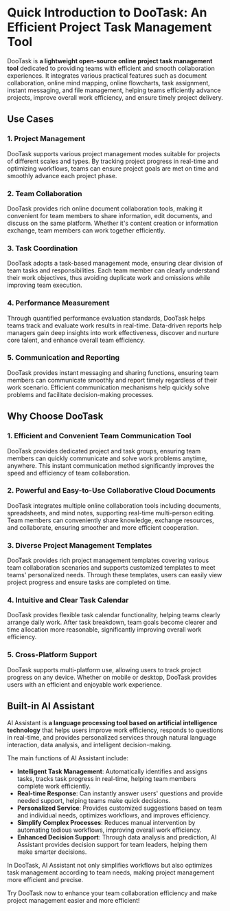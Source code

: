 # Quick Introduction to DooTask: An Efficient Project Task Management Tool

DooTask is **a lightweight open-source online project task management tool** dedicated to providing teams with efficient and smooth collaboration experiences. It integrates various practical features such as document collaboration, online mind mapping, online flowcharts, task assignment, instant messaging, and file management, helping teams efficiently advance projects, improve overall work efficiency, and ensure timely project delivery.

## Use Cases

### 1. **Project Management**
DooTask supports various project management modes suitable for projects of different scales and types. By tracking project progress in real-time and optimizing workflows, teams can ensure project goals are met on time and smoothly advance each project phase.

### 2. **Team Collaboration**
DooTask provides rich online document collaboration tools, making it convenient for team members to share information, edit documents, and discuss on the same platform. Whether it's content creation or information exchange, team members can work together efficiently.

### 3. **Task Coordination**
DooTask adopts a task-based management mode, ensuring clear division of team tasks and responsibilities. Each team member can clearly understand their work objectives, thus avoiding duplicate work and omissions while improving team execution.

### 4. **Performance Measurement**
Through quantified performance evaluation standards, DooTask helps teams track and evaluate work results in real-time. Data-driven reports help managers gain deep insights into work effectiveness, discover and nurture core talent, and enhance overall team efficiency.

### 5. **Communication and Reporting**
DooTask provides instant messaging and sharing functions, ensuring team members can communicate smoothly and report timely regardless of their work scenario. Efficient communication mechanisms help quickly solve problems and facilitate decision-making processes.

## Why Choose DooTask

### 1. **Efficient and Convenient Team Communication Tool**
DooTask provides dedicated project and task groups, ensuring team members can quickly communicate and solve work problems anytime, anywhere. This instant communication method significantly improves the speed and efficiency of team collaboration.

### 2. **Powerful and Easy-to-Use Collaborative Cloud Documents**
DooTask integrates multiple online collaboration tools including documents, spreadsheets, and mind notes, supporting real-time multi-person editing. Team members can conveniently share knowledge, exchange resources, and collaborate, ensuring smoother and more efficient cooperation.

### 3. **Diverse Project Management Templates**
DooTask provides rich project management templates covering various team collaboration scenarios and supports customized templates to meet teams' personalized needs. Through these templates, users can easily view project progress and ensure tasks are completed on time.

### 4. **Intuitive and Clear Task Calendar**
DooTask provides flexible task calendar functionality, helping teams clearly arrange daily work. After task breakdown, team goals become clearer and time allocation more reasonable, significantly improving overall work efficiency.

### 5. **Cross-Platform Support**
DooTask supports multi-platform use, allowing users to track project progress on any device. Whether on mobile or desktop, DooTask provides users with an efficient and enjoyable work experience.

## Built-in AI Assistant

AI Assistant is **a language processing tool based on artificial intelligence technology** that helps users improve work efficiency, responds to questions in real-time, and provides personalized services through natural language interaction, data analysis, and intelligent decision-making.

The main functions of AI Assistant include:

- **Intelligent Task Management**: Automatically identifies and assigns tasks, tracks task progress in real-time, helping team members complete work efficiently.
- **Real-time Response**: Can instantly answer users' questions and provide needed support, helping teams make quick decisions.
- **Personalized Service**: Provides customized suggestions based on team and individual needs, optimizes workflows, and improves efficiency.
- **Simplify Complex Processes**: Reduces manual intervention by automating tedious workflows, improving overall work efficiency.
- **Enhanced Decision Support**: Through data analysis and prediction, AI Assistant provides decision support for team leaders, helping them make smarter decisions.

In DooTask, AI Assistant not only simplifies workflows but also optimizes task management according to team needs, making project management more efficient and precise.

Try DooTask now to enhance your team collaboration efficiency and make project management easier and more efficient!